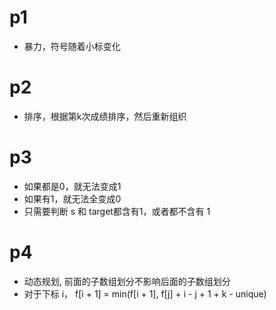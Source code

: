 # p1
* 暴力，符号随着小标变化

# p2
* 排序，根据第k次成绩排序，然后重新组织

# p3
* 如果都是0，就无法变成1
* 如果有1，就无法全变成0
* 只需要判断 s 和 target都含有1，或者都不含有 1

# p4
* 动态规划, 前面的子数组划分不影响后面的子数组划分
* 对于下标 i， f[i + 1] = min(f[i + 1], f[j] + i - j + 1 + k - unique)
